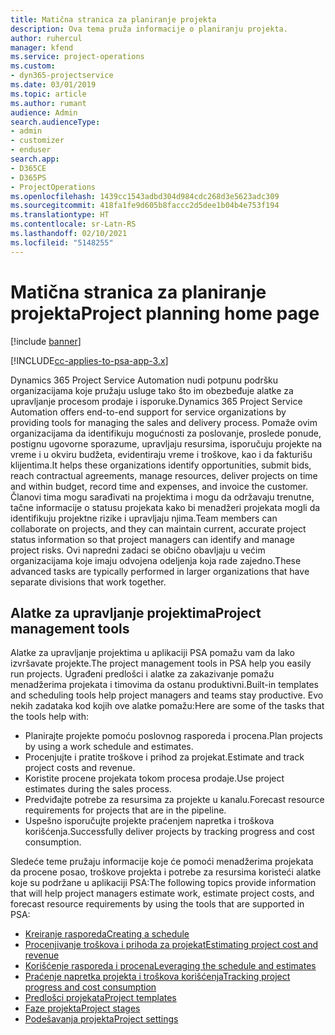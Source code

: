 ```yaml
---
title: Matična stranica za planiranje projekta
description: Ova tema pruža informacije o planiranju projekta.
author: ruhercul
manager: kfend
ms.service: project-operations
ms.custom:
- dyn365-projectservice
ms.date: 03/01/2019
ms.topic: article
ms.author: rumant
audience: Admin
search.audienceType:
- admin
- customizer
- enduser
search.app:
- D365CE
- D365PS
- ProjectOperations
ms.openlocfilehash: 1439cc1543adbd304d984cdc268d3e5623adc309
ms.sourcegitcommit: 418fa1fe9d605b8faccc2d5dee1b04b4e753f194
ms.translationtype: HT
ms.contentlocale: sr-Latn-RS
ms.lasthandoff: 02/10/2021
ms.locfileid: "5148255"
---
```

# <a name="project-planning-home-page"></a><span data-ttu-id="0bbe8-103">Matična stranica za planiranje projekta</span><span class="sxs-lookup"><span data-stu-id="0bbe8-103">Project planning home page</span></span>

[!include [banner](../includes/psa-now-project-operations.md)]

[!INCLUDE[cc-applies-to-psa-app-3.x](../includes/cc-applies-to-psa-app-3x.md)]

<span data-ttu-id="0bbe8-104">Dynamics 365 Project Service Automation nudi potpunu podršku organizacijama koje pružaju usluge tako što im obezbeđuje alatke za upravljanje procesom prodaje i isporuke.</span><span class="sxs-lookup"><span data-stu-id="0bbe8-104">Dynamics 365 Project Service Automation offers end-to-end support for service organizations by providing tools for managing the sales and delivery process.</span></span> <span data-ttu-id="0bbe8-105">Pomaže ovim organizacijama da identifikuju mogućnosti za poslovanje, proslede ponude, postignu ugovorne sporazume, upravljaju resursima, isporučuju projekte na vreme i u okviru budžeta, evidentiraju vreme i troškove, kao i da fakturišu klijentima.</span><span class="sxs-lookup"><span data-stu-id="0bbe8-105">It helps these organizations identify opportunities, submit bids, reach contractual agreements, manage resources, deliver projects on time and within budget, record time and expenses, and invoice the customer.</span></span> <span data-ttu-id="0bbe8-106">Članovi tima mogu sarađivati na projektima i mogu da održavaju trenutne, tačne informacije o statusu projekata kako bi menadžeri projekata mogli da identifikuju projektne rizike i upravljaju njima.</span><span class="sxs-lookup"><span data-stu-id="0bbe8-106">Team members can collaborate on projects, and they can maintain current, accurate project status information so that project managers can identify and manage project risks.</span></span> <span data-ttu-id="0bbe8-107">Ovi napredni zadaci se obično obavljaju u većim organizacijama koje imaju odvojena odeljenja koja rade zajedno.</span><span class="sxs-lookup"><span data-stu-id="0bbe8-107">These advanced tasks are typically performed in larger organizations that have separate divisions that work together.</span></span>

## <a name="project-management-tools"></a><span data-ttu-id="0bbe8-108">Alatke za upravljanje projektima</span><span class="sxs-lookup"><span data-stu-id="0bbe8-108">Project management tools</span></span>

<span data-ttu-id="0bbe8-109">Alatke za upravljanje projektima u aplikaciji PSA pomažu vam da lako izvršavate projekte.</span><span class="sxs-lookup"><span data-stu-id="0bbe8-109">The project management tools in PSA help you easily run projects.</span></span> <span data-ttu-id="0bbe8-110">Ugrađeni predlošci i alatke za zakazivanje pomažu menadžerima projekata i timovima da ostanu produktivni.</span><span class="sxs-lookup"><span data-stu-id="0bbe8-110">Built-in templates and scheduling tools help project managers and teams stay productive.</span></span> <span data-ttu-id="0bbe8-111">Evo nekih zadataka kod kojih ove alatke pomažu:</span><span class="sxs-lookup"><span data-stu-id="0bbe8-111">Here are some of the tasks that the tools help with:</span></span>

- <span data-ttu-id="0bbe8-112">Planirajte projekte pomoću poslovnog rasporeda i procena.</span><span class="sxs-lookup"><span data-stu-id="0bbe8-112">Plan projects by using a work schedule and estimates.</span></span>
- <span data-ttu-id="0bbe8-113">Procenjujte i pratite troškove i prihod za projekat.</span><span class="sxs-lookup"><span data-stu-id="0bbe8-113">Estimate and track project costs and revenue.</span></span>
- <span data-ttu-id="0bbe8-114">Koristite procene projekata tokom procesa prodaje.</span><span class="sxs-lookup"><span data-stu-id="0bbe8-114">Use project estimates during the sales process.</span></span>
- <span data-ttu-id="0bbe8-115">Predviđajte potrebe za resursima za projekte u kanalu.</span><span class="sxs-lookup"><span data-stu-id="0bbe8-115">Forecast resource requirements for projects that are in the pipeline.</span></span>
- <span data-ttu-id="0bbe8-116">Uspešno isporučujte projekte praćenjem napretka i troškova korišćenja.</span><span class="sxs-lookup"><span data-stu-id="0bbe8-116">Successfully deliver projects by tracking progress and cost consumption.</span></span>

<span data-ttu-id="0bbe8-117">Sledeće teme pružaju informacije koje će pomoći menadžerima projekata da procene posao, troškove projekta i potrebe za resursima koristeći alatke koje su podržane u aplikaciji PSA:</span><span class="sxs-lookup"><span data-stu-id="0bbe8-117">The following topics provide information that will help project managers estimate work, estimate project costs, and forecast resource requirements by using the tools that are supported in PSA:</span></span>

- [<span data-ttu-id="0bbe8-118">Kreiranje rasporeda</span><span class="sxs-lookup"><span data-stu-id="0bbe8-118">Creating a schedule</span></span>](project-creating.md)
- [<span data-ttu-id="0bbe8-119">Procenjivanje troškova i prihoda za projekat</span><span class="sxs-lookup"><span data-stu-id="0bbe8-119">Estimating project cost and revenue</span></span>](project-estimating.md)
- [<span data-ttu-id="0bbe8-120">Korišćenje rasporeda i procena</span><span class="sxs-lookup"><span data-stu-id="0bbe8-120">Leveraging the schedule and estimates</span></span>](project-leveraging.md)
- [<span data-ttu-id="0bbe8-121">Praćenje napretka projekta i troškova korišćenja</span><span class="sxs-lookup"><span data-stu-id="0bbe8-121">Tracking project progress and cost consumption</span></span>](project-tracking.md)
- [<span data-ttu-id="0bbe8-122">Predlošci projekata</span><span class="sxs-lookup"><span data-stu-id="0bbe8-122">Project templates</span></span>](project-templates.md)
- [<span data-ttu-id="0bbe8-123">Faze projekta</span><span class="sxs-lookup"><span data-stu-id="0bbe8-123">Project stages</span></span>](project-stages.md)
- [<span data-ttu-id="0bbe8-124">Podešavanja projekta</span><span class="sxs-lookup"><span data-stu-id="0bbe8-124">Project settings</span></span>](project-settings.md)
